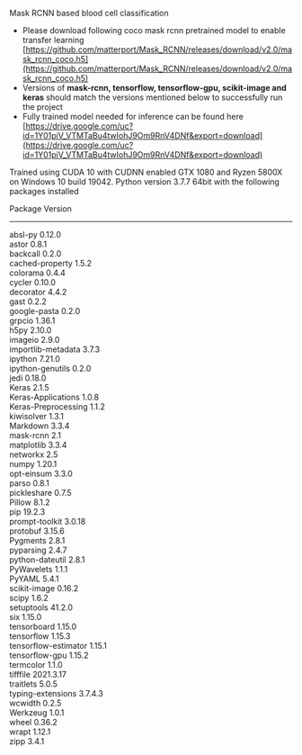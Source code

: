 Mask RCNN based blood cell classification

* Please download following coco mask rcnn pretrained model to enable transfer learning [https://github.com/matterport/Mask_RCNN/releases/download/v2.0/mask_rcnn_coco.h5](https://github.com/matterport/Mask_RCNN/releases/download/v2.0/mask_rcnn_coco.h5)
* Versions of **mask-rcnn, tensorflow, tensorflow-gpu, scikit-image and keras** should match the versions mentioned below to successfully run the project
* Fully trained model needed for inference can be found here [https://drive.google.com/uc?id=1Y01piV_VTMTaBu4twIohJ9Om9RnV4DNf&export=download](https://drive.google.com/uc?id=1Y01piV_VTMTaBu4twIohJ9Om9RnV4DNf&export=download)

Trained using CUDA 10 with CUDNN enabled GTX 1080 and Ryzen 5800X on Windows 10 build 19042. Python version 3.7.7 64bit with the following packages installed

Package              Version  
-------------------- ---------
absl-py              0.12.0   
astor                0.8.1    
backcall             0.2.0    
cached-property      1.5.2    
colorama             0.4.4    
cycler               0.10.0   
decorator            4.4.2    
gast                 0.2.2    
google-pasta         0.2.0    
grpcio               1.36.1    
h5py                 2.10.0    
imageio              2.9.0    
importlib-metadata   3.7.3    
ipython              7.21.0    
ipython-genutils     0.2.0    
jedi                 0.18.0    
Keras                2.1.5    
Keras-Applications   1.0.8    
Keras-Preprocessing  1.1.2    
kiwisolver           1.3.1    
Markdown             3.3.4    
mask-rcnn            2.1    
matplotlib           3.3.4    
networkx             2.5    
numpy                1.20.1    
opt-einsum           3.3.0    
parso                0.8.1    
pickleshare          0.7.5    
Pillow               8.1.2    
pip                  19.2.3    
prompt-toolkit       3.0.18    
protobuf             3.15.6    
Pygments             2.8.1    
pyparsing            2.4.7    
python-dateutil      2.8.1    
PyWavelets           1.1.1    
PyYAML               5.4.1    
scikit-image         0.16.2    
scipy                1.6.2    
setuptools           41.2.0    
six                  1.15.0    
tensorboard          1.15.0    
tensorflow           1.15.3    
tensorflow-estimator 1.15.1    
tensorflow-gpu       1.15.2    
termcolor            1.1.0    
tifffile             2021.3.17    
traitlets            5.0.5    
typing-extensions    3.7.4.3    
wcwidth              0.2.5    
Werkzeug             1.0.1    
wheel                0.36.2    
wrapt                1.12.1    
zipp                 3.4.1    

